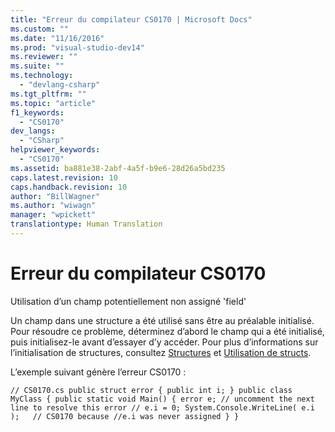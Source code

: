 ```yaml
---
title: "Erreur du compilateur CS0170 | Microsoft Docs"
ms.custom: ""
ms.date: "11/16/2016"
ms.prod: "visual-studio-dev14"
ms.reviewer: ""
ms.suite: ""
ms.technology: 
  - "devlang-csharp"
ms.tgt_pltfrm: ""
ms.topic: "article"
f1_keywords: 
  - "CS0170"
dev_langs: 
  - "CSharp"
helpviewer_keywords: 
  - "CS0170"
ms.assetid: ba881e38-2abf-4a5f-b9e6-28d26a5bd235
caps.latest.revision: 10
caps.handback.revision: 10
author: "BillWagner"
ms.author: "wiwagn"
manager: "wpickett"
translationtype: Human Translation
---
```

# Erreur du compilateur CS0170
Utilisation d’un champ potentiellement non assigné 'field'  
  
 Un champ dans une structure a été utilisé sans être au préalable initialisé. Pour résoudre ce problème, déterminez d’abord le champ qui a été initialisé, puis initialisez\-le avant d’essayer d’y accéder. Pour plus d’informations sur l’initialisation de structures, consultez [Structures](../../csharp/programming-guide/classes-and-structs/structs.md) et [Utilisation de structs](../../csharp/programming-guide/classes-and-structs/using-structs.md).  
  
 L’exemple suivant génère l’erreur CS0170 :  
  
```  
// CS0170.cs public struct error { public int i; } public class MyClass { public static void Main() { error e; // uncomment the next line to resolve this error // e.i = 0; System.Console.WriteLine( e.i );   // CS0170 because //e.i was never assigned } }  
```
